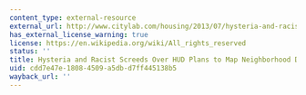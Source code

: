 ```yaml
---
content_type: external-resource
external_url: http://www.citylab.com/housing/2013/07/hysteria-and-racist-screeds-over-hud-plans-map-neighborhood-diversity/6324/#!
has_external_license_warning: true
license: https://en.wikipedia.org/wiki/All_rights_reserved
status: ''
title: Hysteria and Racist Screeds Over HUD Plans to Map Neighborhood Diversity
uid: cdd7e47e-1808-4509-a5db-d7ff445138b5
wayback_url: ''
---
```

